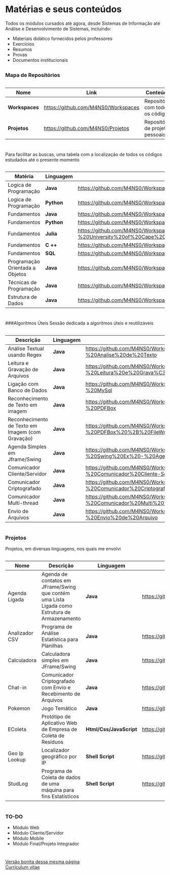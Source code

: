 # Matérias e seus conteúdos



Todos os módulos cursados até agora, desde Sistemas de Informação até Análise e Desenvolvimento de Sistemas, incluindo:

  - Materiais didático fornecidos pelos professores
  - Exercícios
  - Resumos
  - Provas
  - Documentos institucionais

##
### Mapa de Repositórios
##
##


| Nome | Link | Conteúdo
| ------ | ------ | ------ |
| **Workspaces** | https://github.com/M4NS0/Workspaces | Repositório com todos os códigos 
| **Projetos**| https://github.com/M4NS0/Projetos | Repositório de projetos pessoais

#
#

Para facilitar as buscas, uma tabela com  a localização de todos os códigos estudados até o presente momento 

##

| Matéria | Linguagem | Link |
| ------ | ------ | ------ |
| Logica de Programação | **Java** | https://github.com/M4NS0/Workspaces/tree/master/Java%20Projects/L%C3%B3gica
| Logica de Programação | **Python** | https://github.com/M4NS0/Workspaces/tree/master/Python%20Projects/L%C3%B3gica%20de%20Programa%C3%A7%C3%A3o%20%20I
| Fundamentos | **Java** | https://github.com/M4NS0/Workspaces/tree/master/Java%20Projects/Fundamentos |
| Fundamentos | **Python** | https://github.com/M4NS0/Workspaces/tree/master/Python%20Projects/Data%20Science%20Academy |
| Fundamentos | **Julia** | https://github.com/M4NS0/Workspaces/tree/master/Julia%20Projects/Julia%20Scientific%20Program%20-%20University%20of%20Cape%20Town |
| Fundamentos | **C ++** | https://github.com/M4NS0/Workspaces/tree/master/C%20%2B%2B%20Projects/C%20%2B%2B%20Tutorials%20-%20John%20Purcell |
| Fundamentos | **SQL** | https://github.com/M4NS0/Workspaces/tree/master/SQL%20Projects/Projeto%20de%20Banco%20de%20Dados |
| Programação Orientada a Objetos | **Java** | https://github.com/M4NS0/Workspaces/tree/master/Java%20Projects/Orienta%C3%A7%C3%A3o%20a%20Objetos |
| Técnicas de Programação | **Java** | https://github.com/M4NS0/Workspaces/tree/master/Java%20Projects/T%C3%A9cnicas%20de%20Programa%C3%A7%C3%A3o |
| Estrutura de Dados | **Java** | https://github.com/M4NS0/Workspaces/tree/master/Java%20Projects/Estrutura%20de%20Dados |



#
###Algorítmos Úteis
Sessão dedicada a algorítmos úteis e reutilizáveis
##
| Descrição | Linguagem | Link |
| ------ | ------ | ------ |
| Análise Textual usando Regex | **Java** | https://github.com/M4NS0/Workspaces/tree/master/Java%20Projects/Meus%20Algor%C3%ADtmos/Alg%20-%20Analise%20de%20Texto |
| Leitura e Gravação de Arquivos | **Java**  | https://github.com/M4NS0/Workspaces/tree/master/Java%20Projects/Meus%20Algor%C3%ADtmos/Alg%20-%20Leitura%20e%20Grava%C3%A7%C3%A3o%20em%20TXT |
| Ligação com Banco de Dados | **Java** | https://github.com/M4NS0/Workspaces/tree/master/Java%20Projects/Meus%20Algor%C3%ADtmos/Alg%20-%20MySql |
| Reconhecimento de Texto em imagem  | **Java** | https://github.com/M4NS0/Workspaces/tree/master/Java%20Projects/Meus%20Algor%C3%ADtmos/Alg%20-%20PDFBox |
| Reconhecimento de Texto em Imagem (com Gravação)| **Java** |  https://github.com/M4NS0/Workspaces/tree/master/Java%20Projects/Meus%20Algor%C3%ADtmos/Alg%20-%20PDFBox%20%2B%20FileWriter |
| Agenda Simples em Jframe/Swing | **Java** | https://github.com/M4NS0/Workspaces/tree/master/Java%20Projects/Meus%20Algor%C3%ADtmos/Alg%20-%20Swing%20Ex%20-%20Agenda |
| Comunicador Cliente/Servidor | **Java** | https://github.com/M4NS0/Workspaces/tree/master/Java%20Projects/Meus%20Algor%C3%ADtmos/Sockets%20-%20Comunicador%20Cliente-Servidor |
| Comunicador Criptografado | **Java** | https://github.com/M4NS0/Workspaces/tree/master/Java%20Projects/Meus%20Algor%C3%ADtmos/Sockets%20-%20Comunicador%20Criptografado |
| Comunicador Multi-thread | **Java** | https://github.com/M4NS0/Workspaces/tree/master/Java%20Projects/Meus%20Algor%C3%ADtmos/Sockets%20-%20Comunicador%20Multi%20Thread |
| Envio de Arquivos | **Java** | https://github.com/M4NS0/Workspaces/tree/master/Java%20Projects/Meus%20Algor%C3%ADtmos/Sockets%20-%20Envio%20de%20Arquivo |

#
### Projetos 
Projetos, em diversas linguagens, nos quais me envolvi
##

| Nome | Descrição | Linguagem | Link |
| ------ | ------ | ------ |------ |
| Agenda Ligada | Agenda de contatos em JFrame/Swing que contém uma Lista Ligada como Estrutura de Armazenamento  | **Java** |https://github.com/M4NS0/Projetos/tree/master/Agenda%20Ligada|
| Analizador CSV | Programa de Análise Estatística para Planilhas | **Java** | https://github.com/M4NS0/Projetos/tree/master/Analizador%20CSV |
| Calculadora | Calculadora simples em JFrame/Swing | **Java** | https://github.com/M4NS0/Projetos/tree/master/Calculadora |
| Chat-in | Comunicador Criptografado com Envio e Recebimento de Arquivos | **Java** | https://github.com/M4NS0/Projetos/tree/master/Chat-in |
| Pokemon | Jogo Temático | **Java** | https://github.com/M4NS0/Projetos/tree/master/Jogo%20Pokemon |
| EColeta | Protótipo de Aplicativo Web de Empresa de Coleta de Resíduos | **Html/Css/JavaScript** |https://github.com/M4NS0/Projetos/tree/master/EColeta |
| Geo Ip Lookup | Localizador geográfico por IP | **Shell Script** | https://github.com/M4NS0/Projetos/tree/master/Geo%20Lookup%20IP|
| StudLog | Programa de Coleta de dados de uma máquina para fins Estatísticos |**Shell Script** | https://github.com/M4NS0/Projetos/tree/master/StudLog |

#
### TO-DO

 - Módulo Web
 - Módulo Cliente/Servidor
 - Módulo Mobile
 - Módulo Final/Projeto Integrador

#
#
#

[Versão bonita dessa mesma página](https://m4ns0.github.io/)  
[Curriculum vitae](https://)  


